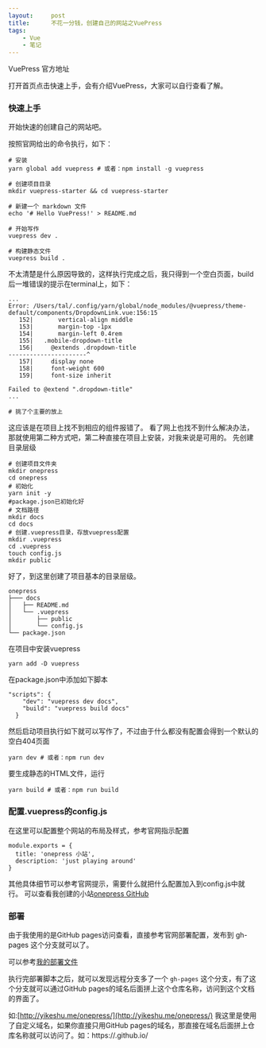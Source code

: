 ```yaml
---
layout:     post
title:      不花一分钱，创建自己的网站之VuePress
tags:
    - Vue
    - 笔记
---
```


VuePress 官方地址

打开首页点击快速上手，会有介绍VuePress，大家可以自行查看了解。

### 快速上手

开始快速的创建自己的网站吧。

按照官网给出的命令执行，如下：

```shell
# 安装
yarn global add vuepress # 或者：npm install -g vuepress

# 创建项目目录
mkdir vuepress-starter && cd vuepress-starter

# 新建一个 markdown 文件
echo '# Hello VuePress!' > README.md

# 开始写作
vuepress dev .

# 构建静态文件
vuepress build .
```

不太清楚是什么原因导致的，这样执行完成之后，我只得到一个空白页面，build后一堆错误的提示在terminal上，如下：

```shell
...
Error: /Users/tal/.config/yarn/global/node_modules/@vuepress/theme-default/components/DropdownLink.vue:156:15
   152|       vertical-align middle
   153|       margin-top -1px
   154|       margin-left 0.4rem
   155|   .mobile-dropdown-title
   156|     @extends .dropdown-title
----------------------^
   157|     display none
   158|     font-weight 600
   159|     font-size inherit
   
Failed to @extend ".dropdown-title"
...

# 挑了个主要的放上
```


这应该是在项目上找不到相应的组件报错了。
看了网上也找不到什么解决办法，那就使用第二种方式吧，第二种直接在项目上安装，对我来说是可用的。
先创建目录层级

```shell
# 创建项目文件夹
mkdir onepress
cd onepress
# 初始化
yarn init -y
#package.json已初始化好
# 文档路径
mkdir docs
cd docs
# 创建.vuepress目录，存放vuepress配置
mkdir .vuepress
cd .vuepress
touch config.js
mkdir public
```

好了，到这里创建了项目基本的目录层级。

```shell
onepress
├─── docs
│   ├── README.md
│   └── .vuepress
│       ├── public
│       └── config.js
└── package.json
```

在项目中安装vuepress

```shell
yarn add -D vuepress
```

在package.json中添加如下脚本

```shell
"scripts": {
    "dev": "vuepress dev docs",
    "build": "vuepress build docs"
  }
```

然后启动项目执行如下就可以写作了，不过由于什么都没有配置会得到一个默认的空白404页面

```shell
yarn dev # 或者：npm run dev
```

要生成静态的HTML文件，运行

```shell
yarn build # 或者：npm run build
```

### 配置.vuepress的config.js

在这里可以配置整个网站的布局及样式，参考官网指示配置

```shell
module.exports = {
  title: 'onepress 小站',
  description: 'just playing around'
}
```

其他具体细节可以参考官网提示，需要什么就把什么配置加入到config.js中就行。
可以查看我创建的小站[onepress GitHub](https://github.com/oneMoreTime1357/onepress)

### 部署

由于我使用的是GitHub pages访问查看，直接参考官网部署配置，发布到 gh-pages 这个分支就可以了。

可以参考[我的部署文件](https://github.com/oneMoreTime1357/onepress/blob/master/deploy.sh)

执行完部署脚本之后，就可以发现远程分支多了一个 `gh-pages` 这个分支，有了这个分支就可以通过GitHub pages的域名后面拼上这个仓库名称，访问到这个文档的界面了。

如:[http://yikeshu.me/onepress/](http://yikeshu.me/onepress/)
我这里是使用了自定义域名，如果你直接只用GitHub pages的域名，那直接在域名后面拼上仓库名称就可以访问了。如：https://<USERNAME>.github.io/<REPO>